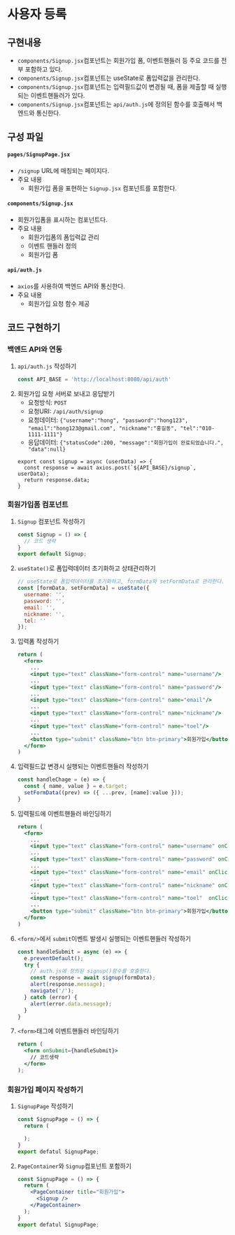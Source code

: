 # 사용자 등록

## 구현내용
- `components/Signup.jsx`컴포넌트는 회원가입 폼, 이벤트핸들러 등 주요 코드를 전부 포함하고 있다.
- `components/Signup.jsx`컴포넌트는 useState로 폼입력값을 관리한다.
- `components/Signup.jsx`컴포넌트는 입력필드값이 변경될 때, 폼을 제출할 때 실행되는 이벤트핸들러가 있다.
- `components/Signup.jsx`컴포넌트는 `api/auth.js`에 정의된 함수를 호출해서 백엔드와 통신한다.

## 구성 파일
#### `pages/SignupPage.jsx`
- `/signup` URL에 매칭되는 페이지다.
- 주요 내용
  - 회원가입 폼을 표현하는 `Signup.jsx` 컴포넌트를 포함한다.

#### `components/Signup.jsx`
- 회원가입폼을 표시하는 컴포넌트다.
- 주요 내용
  - 회원가입폼의 폼입력값 관리
  - 이벤트 핸들러 정의
  - 회원가입 폼

#### `api/auth.js`
- `axios`를 사용하여 백엔드 API와 통신한다.
- 주요 내용
  - 회원가입 요청 함수 제공

## 코드 구현하기

### 백엔드 API와 연동
1. `api/auth.js` 작성하기
    ```javascript
    const API_BASE = 'http://localhost:8080/api/auth'
    ```
2. 회원가입 요청 서버로 보내고 응답받기
   - 요청방식: `POST`
   - 요청URI: `/api/auth/signup`
   - 요청데이터: `{"username":"hong", "password":"hong123", "email":"hong123@gmail.com", "nickname":"홍길동", "tel":"010-1111-1111"}`
   - 응답데이터: `{"statusCode":200, "message":"회원가입이 완료되었습니다.", "data":null}`
    ```
    export const signup = async (userData) => {
      const response = await axios.post(`${API_BASE}/signup`, userData);
      return response.data;
    }
    ```

### 회원가입폼 컴포넌트
1. `Signup` 컴포넌트 작성하기
    ```jsx
    const Signup = () => {
      // 코드 생략
    }
    export default Signup;
    ```
    
2. `useState()`로 폼입력데이터 초기화하고 상태관리하기
    ```jsx
    // useState로 폼입력데이터를 초기화하고, formData와 setFormData로 관리한다.
    const [formData, setFormData] = useState({
      username: '',
      password: '',
      email: '',
      nickname: '',
      tel: ''
    });
    ```
3. 입력폼  작성하기
    ```jsx
    return (
      <form>
        ...
        <input type="text" className="form-control" name="username"/>
        ...
        <input type="text" className="form-control" name="password"/>
        ...
        <input type="text" className="form-control" name="email"/>
        ...
        <input type="text" className="form-control" name="nickname"/>
        ...
        <input type="text" className="form-control" name="toel"/>
        ...
        <button type="submit" className="btn btn-primary">회원가입</button>
      </form>
    )
    ```
4. 입력필드값 변경시 실행되는 이벤트핸들러 작성하기
    ```jsx
    const handleChage = (e) => {
      const { name, value } = e.target;
      setFormData((prev) => ({ ...prev, [name]:value }));
    }
    ```
5. 입력필드에 이벤트핸들러 바인딩하기
    ```jsx
    return (
      <form>
        ...
        <input type="text" className="form-control" name="username" onClick={handleChange} />
        ...
        <input type="text" className="form-control" name="password" onClick={handleChange}/>
        ...
        <input type="text" className="form-control" name="email" onClick={handleChange} />
        ...
        <input type="text" className="form-control" name="nickname" onClick={handleChange} />
        ...
        <input type="text" className="form-control" name="toel"  onClick={handleChange}/>
        ...
        <button type="submit" className="btn btn-primary">회원가입</button>
      </form>
    )
    ```
6. `<form/>`에서 `submit`이벤트 발생시 실행되는 이벤트핸들러 작성하기
    ```jsx
    const handleSubmit = async (e) => {
      e.preventDefault();
      try {
        // auth.js에 정의된 signup()함수를 호출한다.
        const response = await signup(formData);
        alert(response.message);
        navigate('/');
      } catch (error) {
        alert(error.data.message);
      }
    }  
    ```
7. `<form>`태그에 이벤트핸들러 바인딩하기
    ```jsx
    return (
      <form onSubmit={handleSubmit}>
        // 코드생략
      </form> 
    );
    ```

### 회원가입 페이지 작성하기
1. `SignupPage`  작성하기
    ```jsx
    const SignupPage = () => {
      return (

      );
    }
    export defatul SignupPage;
    ```
2. `PageContainer`와 `Signup`컴포넌트 포함하기
    ```jsx
    const SignupPage = () => {
      return (
        <PageContainer title="회원가입">
          <Signup />
        </PageContainer>
      );
    }
    export defatul SignupPage;
    ```
